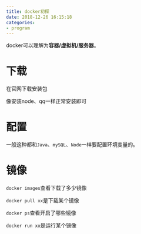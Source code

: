 ```yaml
---
title: docker初探
date: 2018-12-26 16:15:18
categories: 
- program
---
```


docker可以理解为**容器/虚拟机/服务器**。

# 下载

在官网下载安装包

像安装node、qq一样正常安装即可

# 配置

一般这种都和`Java`、`mySQL`、`Node`一样要配置环境变量的。

# 镜像

`docker images`查看下载了多少镜像

`docker pull xx`是下载某个镜像

`docker ps`查看开启了哪些镜像

`docker run xx`是运行某个镜像